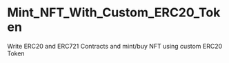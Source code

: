 # Mint_NFT_With_Custom_ERC20_Token
Write ERC20 and ERC721 Contracts and mint/buy NFT using custom ERC20 Token
